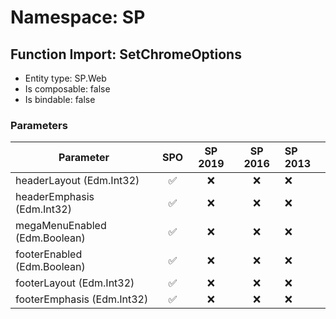 # Namespace: SP

## Function Import: SetChromeOptions

- Entity type: SP.Web
- Is composable: false
- Is bindable: false

### Parameters

Parameter | SPO | SP 2019 | SP 2016 | SP 2013
----------|:---:|:-------:|:-------:|:-------
headerLayout (Edm.Int32) | ✅ | ❌ | ❌ | ❌
headerEmphasis (Edm.Int32) | ✅ | ❌ | ❌ | ❌
megaMenuEnabled (Edm.Boolean) | ✅ | ❌ | ❌ | ❌
footerEnabled (Edm.Boolean) | ✅ | ❌ | ❌ | ❌
footerLayout (Edm.Int32) | ✅ | ❌ | ❌ | ❌
footerEmphasis (Edm.Int32) | ✅ | ❌ | ❌ | ❌